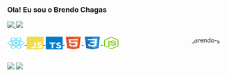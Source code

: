 ### Ola! Eu sou o Brendo Chagas

<div>
  <a href="https://github.com/brendochagas">
  <img height="140em" src="https://github-readme-stats.vercel.app/api?username=brendochagas&show_icons=true&theme=dracula&include_all_commits=true&count_private=true"/>
  <img height="140em" src="https://github-readme-stats.vercel.app/api/top-langs/?username=brendochagas&layout=compact&langs_count=16&theme=dracula"/>
</div>

<div style="display: inline_block"><br>
  <img align="center" alt="Brendo-react" height="30" width="40" src="https://raw.githubusercontent.com/devicons/devicon/master/icons/react/react-original.svg">
  <img align="center" alt="Brendo-Js" height="30" width="40" src="https://raw.githubusercontent.com/devicons/devicon/master/icons/javascript/javascript-plain.svg">
  <img align="center" alt="Brendo-Ts" height="30" width="40" src="https://raw.githubusercontent.com/devicons/devicon/master/icons/typescript/typescript-plain.svg">
  <img align="center" alt="Brendo-HTML" height="30" width="40" src="https://raw.githubusercontent.com/devicons/devicon/master/icons/html5/html5-original.svg">
  <img align="center" alt="Brendo-CSS" height="30" width="40" src="https://raw.githubusercontent.com/devicons/devicon/master/icons/css3/css3-original.svg">
  <img align="center" alt="Brendo-java" height="30" width="40" src="https://raw.githubusercontent.com/devicons/devicon/master/icons/nodejs/nodejs-original.svg">
  <img align="right" alt="Brendo-pic" height="150" style="border-radius:50px;" src="https://media.discordapp.net/attachments/914421754183700490/1105307929298600056/chibi.png?width=539&height=539">
</div>
  
##
  
<div> 
  <a href = "mailto:brendocesar36@gmail.com"><img src="https://img.shields.io/badge/-Gmail-%23333?style=for-the-badge&logo=gmail&logoColor=white" {target="_blank"}></a>
  <a href="https://www.linkedin.com/in/brendo-chagas" target="_blank"><img src="https://img.shields.io/badge/-LinkedIn-%230077B5?style=for-the-badge&logo=linkedin&logoColor=white" {target="_blank"}></a>   
</div>
  
<!--![Snake animation](https://github.com/BrendoChagas/BrendoChagas/blob/output/github-contribution-grid-snake.svg)-->
